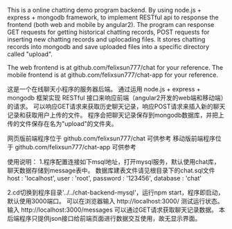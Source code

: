 This is a online chatting demo program backend.
By using node.js + express + mongodb framework, to implement RESTful api to response the frontend (both web and mobile by angular2).
The program can response GET requests for getting historical chatting records, POST requests for inserting new chatting records and uplocading files.
It stores chatting records into mongodb and save uploaded files into a specific directory called "upload".

The web frontend is at 			github.com/felixsun777/chat 		for your reference.
The mobile frontend  is at 		github.com/felixsun777/chat-app 	for your reference.


这是一个在线聊天小程序的服务器后端。
通过运用 node.js + express + mongodb 框架实现 RESTful 接口来响应前端（angular2开发的web端和移动端）的请求。
可以响应GET请求来获取历史聊天记录，响应POST请求来插入新的聊天记录和获取用户上传的文件。
程序会把聊天记录保存到mongodb数据库，并把上传的文件保存在名为"upload"的文件夹。

网页版前端程序位于 	github.com/felixsun777/chat 		可供参考
移动版前端程序位于 	github.com/felixsun777/chat-app 	可供参考

使用说明：
1.程序配置连接如下msql地址，打开mysql服务，默认使用chat库，聊天数据存储到message表中。
数据库建表文件请见根目录下的chat.sql文件
host     : 'localhost',
user     : 'root',
password : '123456',
database : 'chat'

2.cd切换到程序目录'../../chat-backend-mysql'，运行npm start，程序即启动，默认使用3000端口。
可以在浏览器输入 http://localhost:3000/ 测试运行状态。
输入 http://localhost:3000/messages 可以通过GET请求获取聊天记录数据。
本后端程序只提供json接口给前端页面进行数据交互使用，故无显示界面。